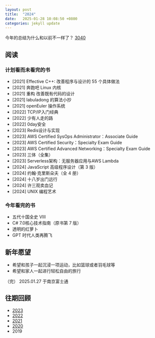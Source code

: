 ```yaml
---
layout: post
title:  "2024"
date:   2025-01-28 10:08:50 +0800
categories: jekyll update
---
```


今年的总结为什么和以前不一样了？ [3040](/life-essays/jekyll/update/2025/01/27/3040.html)

## 阅读
### 计划看而未看完的书
* [2021] Effective C++: 改善程序与设计的 55 个具体做法
* [2021] 奔跑吧 Linux 内核
* [2021] 重构 改善既有代码的设计
* [2021] labuladong 的算法小抄
* [2021] openEuler 操作系统
* [2022] TCP/IP入门经典
* [2022] 少有人走的路
* [2022] 0day安全
* [2023] Redis设计与实现
* [2023] AWS Certified SysOps Administrator：Associate Guide
* [2023] AWS Certified Security：Specialty Exam Guide
* [2023] AWS Certified Advanced Networking：Specialty Exam Guide
* [2023] 三体（全集）
* [2023] Serverless架构：无服务器应用与AWS Lambda
* [2024] JavaScript 高级程序设计（第 3 版）
* [2024] 约翰·克里斯朵夫（全 4 册）
* [2024] 十八岁出门远行
* [2024] 许三观卖血记
* [2024] UNIX 编程艺术

### 今年看完的书
* 五代十国全史 Ⅷ
* C# 7.0核心技术指南（原书第 7 版）
* 透明的红萝卜
* GPT 时代人类再腾飞

## 新年愿望
* 希望和孩子一起沉浸一项运动，比如篮球或者羽毛球等
* 希望和家人一起进行轻松自由的旅行


（完）
2025.01.27 于南京富士通

## 往期回顾
* [2023](/life-essays/jekyll/update/2024/02/28/2023.html)
* [2022](/life-essays/jekyll/update/2022/12/29/2022.html)
* [2021](/life-essays/jekyll/update/2022/01/01/2021.html)
* [2020](/life-essays/jekyll/update/2021/01/05/2020.html)
* 2019
